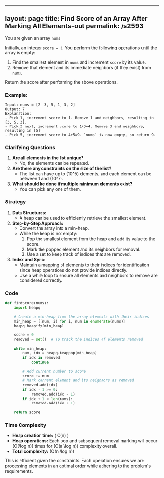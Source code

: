 
---
layout: page
title:  Find Score of an Array After Marking All Elements-out
permalink: /s2593
---
You are given an array `nums`.

Initially, an integer `score = 0`. You perform the following operations until the array is empty:

1. Find the smallest element in `nums` and increment `score` by its value.
2. Remove that element and its immediate neighbors (if they exist) from `nums`.

Return the score after performing the above operations.

### Example:
```plaintext
Input: nums = [2, 3, 5, 1, 3, 2]
Output: 7
Explanation:
- Pick 1, increment score to 1. Remove 1 and neighbors, resulting in [3, 5, 3].
- Pick 3 next, increment score to 1+3=4. Remove 3 and neighbors, resulting in [5].
- Pick 5, increment score to 4+5=9. `nums` is now empty, so return 9.
```

### Clarifying Questions
1. **Are all elements in the list unique?**
    - No, the elements can be repeated.
2. **Are there any constraints on the size of the list?**
    - The list can have up to \(10^5\) elements, and each element can be between 1 and \(10^7\).
3. **What should be done if multiple minimum elements exist?**
    - You can pick any one of them.

### Strategy
1. **Data Structures:**
    - A heap can be used to efficiently retrieve the smallest element.
2. **Step-by-Step Approach:**
    - Convert the array into a min-heap.
    - While the heap is not empty:
        1. Pop the smallest element from the heap and add its value to the score.
        2. Mark the popped element and its neighbors for removal.
        3. Use a set to keep track of indices that are removed.
3. **Index and Sync:**
    - Maintain a mapping of elements to their indices for identification since heap operations do not provide indices directly.
    - Use a while loop to ensure all elements and neighbors to remove are considered correctly.

### Code
```python
def findScore(nums):
    import heapq

    # Create a min-heap from the array elements with their indices
    min_heap = [(num, i) for i, num in enumerate(nums)]
    heapq.heapify(min_heap)
    
    score = 0
    removed = set()  # To track the indices of elements removed
    
    while min_heap:
        num, idx = heapq.heappop(min_heap)
        if idx in removed:
            continue
        
        # Add current number to score
        score += num
        # Mark current element and its neighbors as removed
        removed.add(idx)
        if idx - 1 >= 0:
            removed.add(idx - 1)
        if idx + 1 < len(nums):
            removed.add(idx + 1)
    
    return score
```

### Time Complexity
- **Heap creation time:** \( O(n) \)
- **Heap operations:** Each pop and subsequent removal marking will occur \(O(\log n)\) times for \(O(n \log n)\) complexity overall.
- **Total complexity:** \(O(n \log n)\)

This is efficient given the constraints. Each operation ensures we are processing elements in an optimal order while adhering to the problem's requirements.